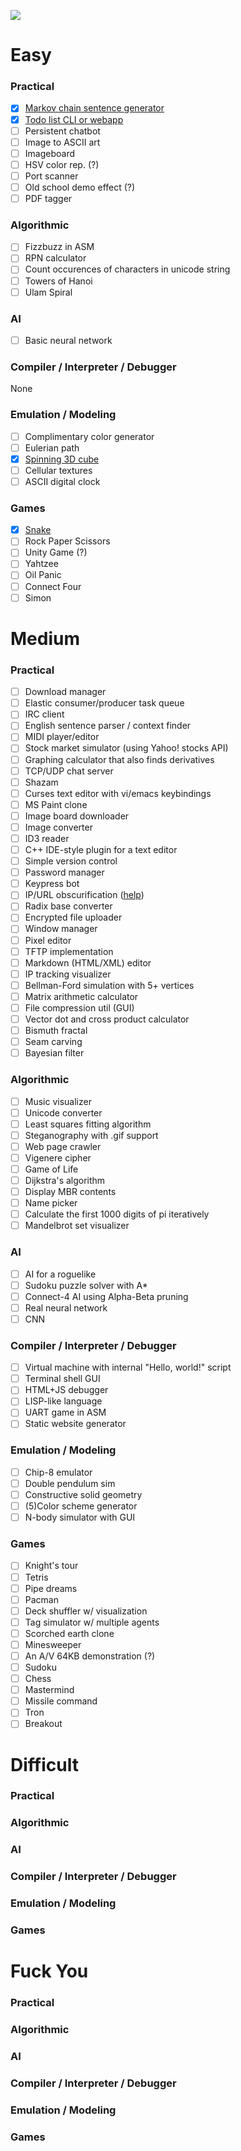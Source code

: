 ![](https://i.warosu.org/data/g/img/0566/50/1474140098052.png)

# Easy
### Practical
- [x] [Markov chain sentence generator](https://github.com/benmoore422/markov-text-generator)
- [x] [Todo list CLI or webapp](https://github.com/benmoore422/Todo-list)
- [ ] Persistent chatbot
- [ ] Image to ASCII art
- [ ] Imageboard
- [ ] HSV color rep. (?)
- [ ] Port scanner
- [ ] Old school demo effect (?)
- [ ] PDF tagger

### Algorithmic
- [ ] Fizzbuzz in ASM
- [ ] RPN calculator
- [ ] Count occurences of characters in unicode string
- [ ] Towers of Hanoi
- [ ] Ulam Spiral

### AI
- [ ] Basic neural network

### Compiler / Interpreter / Debugger
None

### Emulation / Modeling
- [ ] Complimentary color generator
- [ ] Eulerian path
- [x] [Spinning 3D cube](https://github.com/benmoore422/3D-rotating-cube)
- [ ] Cellular textures
- [ ] ASCII digital clock

### Games
- [x] [Snake](https://github.com/benmoore422/c-snake)
- [ ] Rock Paper Scissors
- [ ] Unity Game (?)
- [ ] Yahtzee
- [ ] Oil Panic
- [ ] Connect Four
- [ ] Simon

# Medium
### Practical
- [ ] Download manager
- [ ] Elastic consumer/producer task queue
- [ ] IRC client
- [ ] English sentence parser / context finder
- [ ] MIDI player/editor
- [ ] Stock market simulator (using Yahoo! stocks API)
- [ ] Graphing calculator that also finds derivatives
- [ ] TCP/UDP chat server
- [ ] Shazam
- [ ] Curses text editor with vi/emacs keybindings
- [ ] MS Paint clone
- [ ] Image board downloader
- [ ] Image converter
- [ ] ID3 reader
- [ ] C++ IDE-style plugin for a text editor
- [ ] Simple version control
- [ ] Password manager
- [ ] Keypress bot
- [ ] IP/URL obscurification ([help](http://www.pc-help.org/obscure.html))
- [ ] Radix base converter
- [ ] Encrypted file uploader
- [ ] Window manager
- [ ] Pixel editor
- [ ] TFTP implementation
- [ ] Markdown (HTML/XML) editor
- [ ] IP tracking visualizer
- [ ] Bellman-Ford simulation with 5+ vertices
- [ ] Matrix arithmetic calculator
- [ ] File compression util (GUI)
- [ ] Vector dot and cross product calculator
- [ ] Bismuth fractal
- [ ] Seam carving
- [ ] Bayesian filter

### Algorithmic
- [ ] Music visualizer
- [ ] Unicode converter
- [ ] Least squares fitting algorithm
- [ ] Steganography with .gif support
- [ ] Web page crawler
- [ ] Vigenere cipher
- [ ] Game of Life
- [ ] Dijkstra's algorithm
- [ ] Display MBR contents
- [ ] Name picker
- [ ] Calculate the first 1000 digits of pi iteratively
- [ ] Mandelbrot set visualizer

### AI
- [ ] AI for a roguelike
- [ ] Sudoku puzzle solver with A*
- [ ] Connect-4 AI using Alpha-Beta pruning
- [ ] Real neural network
- [ ] CNN

### Compiler / Interpreter / Debugger
- [ ] Virtual machine with internal "Hello, world!" script
- [ ] Terminal shell GUI
- [ ] HTML+JS debugger
- [ ] LISP-like language
- [ ] UART game in ASM
- [ ] Static website generator

### Emulation / Modeling
- [ ] Chip-8 emulator
- [ ] Double pendulum sim
- [ ] Constructive solid geometry
- [ ] (5)Color scheme generator
- [ ] N-body simulator with GUI

### Games
- [ ] Knight's tour
- [ ] Tetris
- [ ] Pipe dreams
- [ ] Pacman
- [ ] Deck shuffler w/ visualization
- [ ] Tag simulator w/ multiple agents
- [ ] Scorched earth clone
- [ ] Minesweeper
- [ ] An A/V 64KB demonstration (?)
- [ ] Sudoku
- [ ] Chess
- [ ] Mastermind
- [ ] Missile command
- [ ] Tron
- [ ] Breakout

# Difficult
### Practical

### Algorithmic

### AI

### Compiler / Interpreter / Debugger

### Emulation / Modeling

### Games

# Fuck You
### Practical

### Algorithmic

### AI

### Compiler / Interpreter / Debugger

### Emulation / Modeling

### Games

